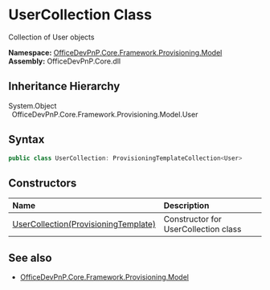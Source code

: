 # UserCollection Class
 Collection of User objects   

**Namespace:** [OfficeDevPnP.Core.Framework.Provisioning.Model](OfficeDevPnP.Core.Framework.Provisioning.Model.md)  
**Assembly:** OfficeDevPnP.Core.dll  
## Inheritance Hierarchy
System.Object  
&ensp;OfficeDevPnP.Core.Framework.Provisioning.Model.User  
## Syntax
```C#
public class UserCollection: ProvisioningTemplateCollection<User>
```
## Constructors
|**Name**|**Description**|
|:-----|:-----|
| [UserCollection(ProvisioningTemplate)](OfficeDevPnP.Core.Framework.Provisioning.Model.UserCollection.ctor1.md) | Constructor for UserCollection class 
## See also
- [OfficeDevPnP.Core.Framework.Provisioning.Model](OfficeDevPnP.Core.Framework.Provisioning.Model.md)
